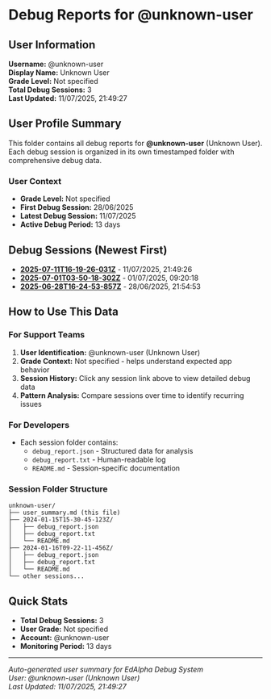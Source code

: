 # Debug Reports for @unknown-user

## User Information

**Username:** @unknown-user  
**Display Name:** Unknown User  
**Grade Level:** Not specified  
**Total Debug Sessions:** 3  
**Last Updated:** 11/07/2025, 21:49:27

## User Profile Summary

This folder contains all debug reports for **@unknown-user** (Unknown User). Each debug session is organized in its own timestamped folder with comprehensive debug data.

### User Context
- **Grade Level:** Not specified
- **First Debug Session:** 28/06/2025
- **Latest Debug Session:** 11/07/2025
- **Active Debug Period:** 13 days

## Debug Sessions (Newest First)

- **[2025-07-11T16-19-26-031Z](2025-07-11T16-19-26-031Z/)** - 11/07/2025, 21:49:26
- **[2025-07-01T03-50-18-302Z](2025-07-01T03-50-18-302Z/)** - 01/07/2025, 09:20:18
- **[2025-06-28T16-24-53-857Z](2025-06-28T16-24-53-857Z/)** - 28/06/2025, 21:54:53

## How to Use This Data

### For Support Teams
1. **User Identification:** @unknown-user (Unknown User)
2. **Grade Context:** Not specified - helps understand expected app behavior
3. **Session History:** Click any session link above to view detailed debug data
4. **Pattern Analysis:** Compare sessions over time to identify recurring issues

### For Developers
- Each session folder contains:
  - `debug_report.json` - Structured data for analysis
  - `debug_report.txt` - Human-readable log
  - `README.md` - Session-specific documentation

### Session Folder Structure
```
unknown-user/
├── user_summary.md (this file)
├── 2024-01-15T15-30-45-123Z/
│   ├── debug_report.json
│   ├── debug_report.txt
│   └── README.md
├── 2024-01-16T09-22-11-456Z/
│   ├── debug_report.json
│   ├── debug_report.txt
│   └── README.md
└── other sessions...
```

## Quick Stats

- **Total Debug Sessions:** 3
- **User Grade:** Not specified
- **Account:** @unknown-user
- **Monitoring Period:** 13 days

---
*Auto-generated user summary for EdAlpha Debug System*  
*User: @unknown-user (Unknown User)*  
*Last Updated: 11/07/2025, 21:49:27*